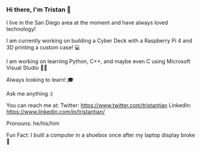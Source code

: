 ### Hi there, I'm Tristan 👋

I live in the San Diego area at the moment and have always loved technology! 


I am currently working on building a Cyber Deck with a Raspberry Pi 4 and 3D printing a custom case! 💻

I am working on learning Python, C++, and maybe even C using Microsoft Visual Studio 👩‍💻

Always looking to learn! 🎓

Ask me anything :)

You can reach me at:
Twitter: https://www.twitter.com/tristantjan
LinkedIn: https://www.linkedin.com/in/tristantjan/

Pronouns: he/his/him

Fun Fact: I built a computer in a shoebox once after my laptop display broke 👞
<!--
**TristanTjan/tristantjan** is a ✨ _special_ ✨ repository because its `README.md` (this file) appears on your GitHub profile.

Here are some ideas to get you started:

- 🔭 I’m currently working on ...
- 🌱 I’m currently learning ...
- 👯 I’m looking to collaborate on ...
- 🤔 I’m looking for help with ...
- 💬 Ask me about ...
- 📫 How to reach me: ...
- 😄 Pronouns: ...
- ⚡ Fun fact: ...
-->
